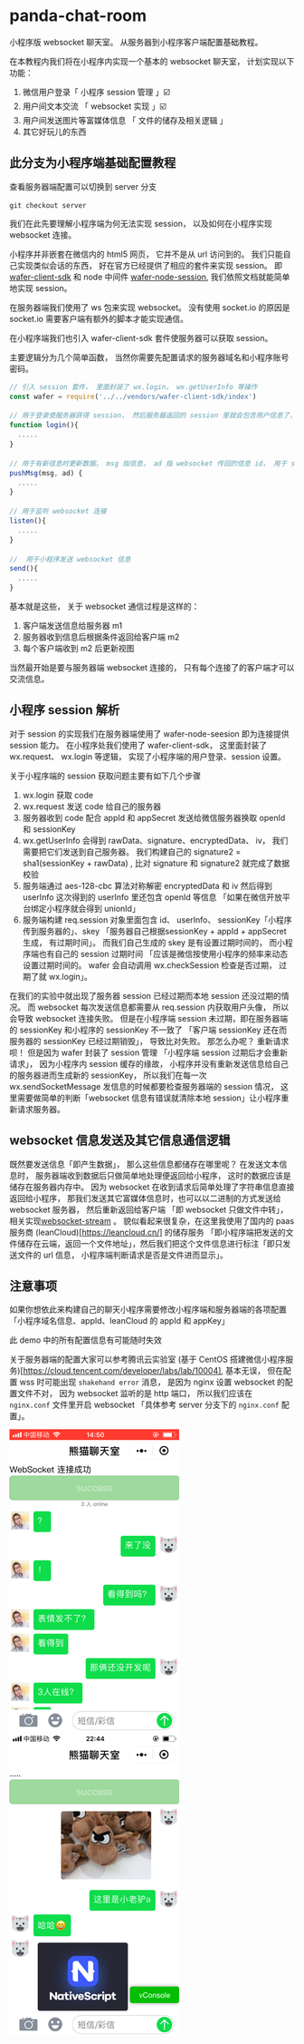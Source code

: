 # panda-chat-room
小程序版 websocket 聊天室。 从服务器到小程序客户端配置基础教程。

在本教程内我们将在小程序内实现一个基本的 websocket 聊天室， 计划实现以下功能：

1. 微信用户登录「 小程序 session 管理 」☑️
1. 用户间文本交流 「 websocket 实现 」☑️
1. 用户间发送图片等富媒体信息 「 文件的储存及相关逻辑 」
1. 其它好玩儿的东西

## 此分支为小程序端基础配置教程
查看服务器端配置可以切换到 server 分支

``git checkout server``

我们在此先要理解小程序端为何无法实现 session， 以及如何在小程序实现 websocket 连接。

小程序并非嵌套在微信内的 html5 网页， 它并不是从 url 访问到的。 我们只能自己实现类似会话的东西， 好在官方已经提供了相应的套件来实现 session。 即 [wafer-client-sdk](https://github.com/tencentyun/wafer-client-sdk) 和 node 中间件 [wafer-node-session](https://github.com/tencentyun/wafer-node-session), 我们依照文档就能简单地实现 session。

在服务器端我们使用了 ws 包来实现 websocket。 没有使用 socket.io 的原因是 socket.io 需要客户端有额外的脚本才能实现通信。


在小程序端我们也引入 wafer-client-sdk 套件使服务器可以获取 session。

主要逻辑分为几个简单函数， 当然你需要先配置请求的服务器域名和小程序账号密码。

````js
// 引入 session 套件， 里面封装了 wx.login， wx.getUserInfo 等操作
const wafer = require('../../vendors/wafer-client-sdk/index')

// 用于登录使服务器获得 session， 然后服务器返回的 session 里就会包含用户信息了， 用来在 websocket 里返回发信息用户的头像 url
function login(){
  .....
}

// 用于有新信息时更新数据， msg 指信息， ad 指 websocket 传回的信息 id， 用于 scroll-into-view 滚动
pushMsg(msg, ad) {
  .....
}

// 用于监听 websocket 连接
listen(){
  .....
}

//  用于小程序发送 websocket 信息
send(){
  .....
}
````

基本就是这些， 关于 websocket 通信过程是这样的：

1. 客户端发送信息给服务器 m1
1. 服务器收到信息后根据条件返回给客户端 m2
1. 每个客户端收到 m2 后更新视图

当然最开始是要与服务器端 websocket 连接的， 只有每个连接了的客户端才可以交流信息。

## 小程序 session 解析

对于 session 的实现我们在服务器端使用了 wafer-node-seesion 即为连接提供 session 能力。 在小程序处我们使用了 wafer-client-sdk， 这里面封装了 wx.request、 wx.login 等逻辑， 实现了小程序端的用户登录、session 设置。

关于小程序端的 session 获取问题主要有如下几个步骤

1. wx.login 获取 code
1. wx.request 发送 code 给自己的服务器
1. 服务器收到 code 配合 appId 和 appSecret 发送给微信服务器换取 openId 和 sessionKey
1. wx.getUserInfo 会得到 rawData、signature、encryptedData、 iv， 我们需要把它们发送到自己服务器。 我们构建自己的 signature2 = sha1(sessionKey + rawData) , 比对 signature 和 signature2 就完成了数据校验
1. 服务端通过 aes-128-cbc 算法对称解密  encryptedData 和 iv 然后得到 userInfo 这次得到的 userInfo 里还包含 openId 等信息 「如果在微信开放平台绑定小程序就会得到 unionId」
1. 服务端构建 req.session 对象里面包含 id、 userInfo、 sessionKey「小程序传到服务器的」、skey 「服务器自己根据sessionKey + appId + appSecret 生成， 有过期时间」。 而我们自己生成的 skey 是有设置过期时间的， 而小程序端也有自己的 session 过期时间 「应该是微信按使用小程序的频率来动态设置过期时间的。 wafer 会自动调用 wx.checkSession 检查是否过期， 过期了就 wx.login」。

在我们的实验中就出现了服务器 session 已经过期而本地 session 还没过期的情况。 而 websocket 每次发送信息都需要从 req.session 内获取用户头像， 所以会导致 websocket 连接失败。 但是在小程序端 session 未过期，即在服务器端的 sessionKey 和小程序的 sessionKey 不一致了 「客户端 sessionKey 还在而服务器的 sessionKey 已经过期销毁」， 导致比对失败。 那怎么办呢？ 重新请求呗！ 但是因为 wafer 封装了 session 管理 「小程序端 session 过期后才会重新请求」， 因为小程序内 session 缓存的缘故， 小程序并没有重新发送信息给自己的服务器进而生成新的 sessionKey， 所以我们在每一次 wx.sendSocketMessage 发信息的时候都要检查服务器端的 session 情况， 这里需要做简单的判断「websocket 信息有错误就清除本地 session」让小程序重新请求服务器。

## websocket 信息发送及其它信息通信逻辑

既然要发送信息「即产生数据」， 那么这些信息都储存在哪里呢？ 在发送文本信息时， 服务器端收到数据后只做简单地处理便返回给小程序， 这时的数据应该是储存在服务器内存中。 因为 websocket 在收到请求后简单处理了字符串信息直接返回给小程序， 那我们发送其它富媒体信息时，也可以以二进制的方式发送给 websocket 服务器， 然后重新返回给客户端 「即 websocket 只做文件中转」，相关实现[websocket-stream](https://www.npmjs.com/package/websocket-stream) 。 貌似看起来很复杂，在这里我使用了国内的 paas 服务商 (leanCloud)[https://leancloud.cn/] 的储存服务 「即小程序端把发送的文件储存在云端，返回一个文件地址」，然后我们把这个文件信息进行标注「即只发送文件的 url 信息， 小程序端判断请求是否是文件进而显示」。


## 注意事项

如果你想依此来构建自己的聊天小程序需要修改小程序端和服务器端的各项配置「小程序域名信息、appId、leanCloud 的 appId 和 appKey」

此 demo 中的所有配置信息有可能随时失效

关于服务器端的配置大家可以参考腾讯云实验室 (基于 CentOS 搭建微信小程序服务)[https://cloud.tencent.com/developer/labs/lab/10004], 基本无误， 但在配置 wss 时可能出现 ``shakehand error`` 消息， 是因为 nginx 设置 websocket 的配置文件不对， 因为 websocket 监听的是 http 端口， 所以我们应该在 ``nginx.conf`` 文件里开启 websocket 「具体参考 server 分支下的 ``nginx.conf`` 配置」。 

![screen shot](./imgs/1.png)
![screen shot](./imgs/2.png)
